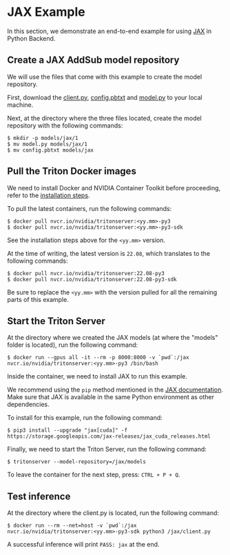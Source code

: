 <!--
# Copyright 2022, NVIDIA CORPORATION & AFFILIATES. All rights reserved.
#
# Redistribution and use in source and binary forms, with or without
# modification, are permitted provided that the following conditions
# are met:
#  * Redistributions of source code must retain the above copyright
#    notice, this list of conditions and the following disclaimer.
#  * Redistributions in binary form must reproduce the above copyright
#    notice, this list of conditions and the following disclaimer in the
#    documentation and/or other materials provided with the distribution.
#  * Neither the name of NVIDIA CORPORATION nor the names of its
#    contributors may be used to endorse or promote products derived
#    from this software without specific prior written permission.
#
# THIS SOFTWARE IS PROVIDED BY THE COPYRIGHT HOLDERS ``AS IS'' AND ANY
# EXPRESS OR IMPLIED WARRANTIES, INCLUDING, BUT NOT LIMITED TO, THE
# IMPLIED WARRANTIES OF MERCHANTABILITY AND FITNESS FOR A PARTICULAR
# PURPOSE ARE DISCLAIMED.  IN NO EVENT SHALL THE COPYRIGHT OWNER OR
# CONTRIBUTORS BE LIABLE FOR ANY DIRECT, INDIRECT, INCIDENTAL, SPECIAL,
# EXEMPLARY, OR CONSEQUENTIAL DAMAGES (INCLUDING, BUT NOT LIMITED TO,
# PROCUREMENT OF SUBSTITUTE GOODS OR SERVICES; LOSS OF USE, DATA, OR
# PROFITS; OR BUSINESS INTERRUPTION) HOWEVER CAUSED AND ON ANY THEORY
# OF LIABILITY, WHETHER IN CONTRACT, STRICT LIABILITY, OR TORT
# (INCLUDING NEGLIGENCE OR OTHERWISE) ARISING IN ANY WAY OUT OF THE USE
# OF THIS SOFTWARE, EVEN IF ADVISED OF THE POSSIBILITY OF SUCH DAMAGE.
-->

# JAX Example

In this section, we demonstrate an end-to-end example for using
[JAX](https://jax.readthedocs.io/en/latest/) in Python Backend.

## Create a JAX AddSub model repository

We will use the files that come with this example to create the model
repository.

First, download the [client.py](client.py), [config.pbtxt](config.pbtxt) and
[model.py](model.py) to your local machine.

Next, at the directory where the three files located, create the model
repository with the following commands:
```
$ mkdir -p models/jax/1
$ mv model.py models/jax/1
$ mv config.pbtxt models/jax
```

## Pull the Triton Docker images

We need to install Docker and NVIDIA Container Toolkit before proceeding, refer
to the
[installation steps](https://github.com/triton-inference-server/server/tree/main/docs#installation).

To pull the latest containers, run the following commands:
```
$ docker pull nvcr.io/nvidia/tritonserver:<yy.mm>-py3
$ docker pull nvcr.io/nvidia/tritonserver:<yy.mm>-py3-sdk
```
See the installation steps above for the `<yy.mm>` version.

At the time of writing, the latest version is `22.08`, which translates to the
following commands:
```
$ docker pull nvcr.io/nvidia/tritonserver:22.08-py3
$ docker pull nvcr.io/nvidia/tritonserver:22.08-py3-sdk
```

Be sure to replace the `<yy.mm>` with the version pulled for all the remaining
parts of this example.

## Start the Triton Server

At the directory where we created the JAX models (at where the "models" folder
is located), run the following command:
```
$ docker run --gpus all -it --rm -p 8000:8000 -v `pwd`:/jax nvcr.io/nvidia/tritonserver:<yy.mm>-py3 /bin/bash
```

Inside the container, we need to install JAX to run this example.

We recommend using the `pip` method mentioned in the
[JAX documentation](https://github.com/google/jax#pip-installation-gpu-cuda).
Make sure that JAX is available in the same Python environment as other
dependencies.

To install for this example, run the following command:
```
$ pip3 install --upgrade "jax[cuda]" -f https://storage.googleapis.com/jax-releases/jax_cuda_releases.html
```

Finally, we need to start the Triton Server, run the following command:
```
$ tritonserver --model-repository=/jax/models
```

To leave the container for the next step, press: `CTRL + P + Q`.

## Test inference

At the directory where the client.py is located, run the following command:
```
$ docker run --rm --net=host -v `pwd`:/jax nvcr.io/nvidia/tritonserver:<yy.mm>-py3-sdk python3 /jax/client.py
```

A successful inference will print `PASS: jax` at the end.

